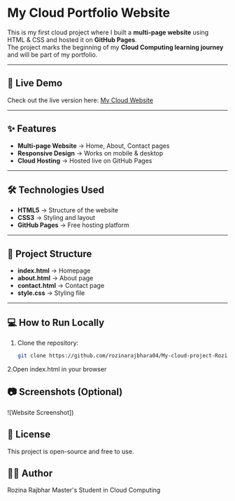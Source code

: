 # My Cloud Portfolio Website  

This is my first cloud project where I built a **multi-page website** using HTML & CSS and hosted it on **GitHub Pages**.  
The project marks the beginning of my **Cloud Computing learning journey** and will be part of my portfolio.  

---

## 🚀 Live Demo  
Check out the live version here: [My Cloud Website](https://rozinarajbhara04.github.io/My-cloud-project-Rozina/)  

---

## ✨ Features  
- **Multi-page Website** → Home, About, Contact pages  
- **Responsive Design** → Works on mobile & desktop  
- **Cloud Hosting** → Hosted live on GitHub Pages  

---

## 🛠 Technologies Used  
- **HTML5** → Structure of the website  
- **CSS3** → Styling and layout  
- **GitHub Pages** → Free hosting platform  

---

## 📂 Project Structure  
- **index.html** → Homepage  
- **about.html** → About page  
- **contact.html** → Contact page  
- **style.css** → Styling file  

---

## 💻 How to Run Locally  
1. Clone the repository:  
   ```bash
   git clone https://github.com/rozinarajbhara04/My-cloud-project-Rozina.git
2.Open index.html in your browser

## 📷 Screenshots (Optional)
![Website Screenshot])
## 📜 License

This project is open-source and free to use.

## 👩‍💻 Author

Rozina Rajbhar
Master's Student in Cloud Computing
